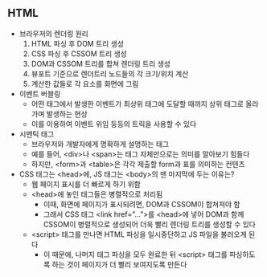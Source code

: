 ## HTML

- 브라우저의 렌더링 원리
    1. HTML 파싱 후 DOM 트리 생성
    2. CSS 파싱 후 CSSOM 트리 생성
    3. DOM과 CSSOM 트리를 합쳐 렌더링 트리 생성
    4. 뷰포트 기준으로 렌더트리 노드들의 각 크기/위치 계산
    5. 계산한 값들로 각 요소를 화면에 그림
- 이벤트 버블링
    - 어떤 태그에서 발생한 이벤트가 최상위 태그에 도달할 때까지 상위 태그로 올라가며 발생하는 현상
    - 이를 이용하여 이벤트 위임 등등의 트릭을 사용할 수 있다
- 시멘틱 태그
    - 브라우저와 개발자에게 명확하게 설명하는 태그
    - 예를 들어, \<div\>나 \<span\>는 태그 자체만으로는 의미를 알아보기 힘들다
    - 하지만, \<form\>과 \<table\>은 각각 제출할 form과 표를 의미하는 컨텐츠
- CSS 태그는 \<head\>에, JS 태그는 \<body\>의 맨 마지막에 두는 이유는?
    - 웹 페이지 표시를 더 빠르게 하기 위함
    - \<head\>에 놓인 태그들은 병렬적으로 처리됨
        - 이때, 화면에 페이지가 표시되려면, DOM과 CSSOM이 합쳐져야 함
        - 그래서 CSS 태그 \<link href=”...”\>를 \<head\>에 넣어 DOM과 함께 CSSOM이 병렬적으로 생성되어 더욱 빨리 렌더링 트리를 생성할 수 있다
    - \<script\> 태그를 만나면 HTML 파싱을 일시중단하고 JS 파일을 불러오게 된다
        - 이 때문에, 나머지 태그 파싱을 모두 완료한 뒤 \<script\> 태그를 파싱하도록 하는 것이 페이지가 더 빨리 보여지도록 만든다